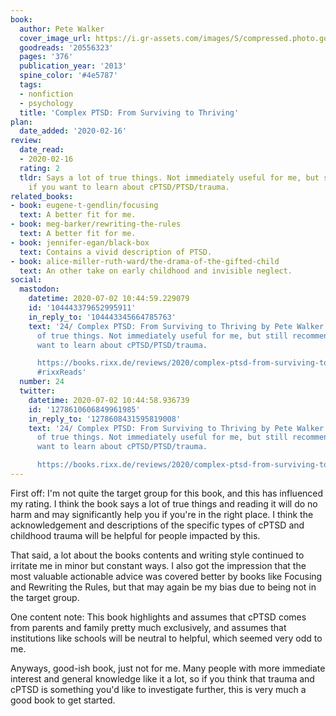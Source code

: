 ```yaml
---
book:
  author: Pete Walker
  cover_image_url: https://i.gr-assets.com/images/S/compressed.photo.goodreads.com/books/1389830032l/20556323.jpg
  goodreads: '20556323'
  pages: '376'
  publication_year: '2013'
  spine_color: '#4e5787'
  tags:
  - nonfiction
  - psychology
  title: 'Complex PTSD: From Surviving to Thriving'
plan:
  date_added: '2020-02-16'
review:
  date_read:
  - 2020-02-16
  rating: 2
  tldr: Says a lot of true things. Not immediately useful for me, but still recommended
    if you want to learn about cPTSD/PTSD/trauma.
related_books:
- book: eugene-t-gendlin/focusing
  text: A better fit for me.
- book: meg-barker/rewriting-the-rules
  text: A better fit for me.
- book: jennifer-egan/black-box
  text: Contains a vivid description of PTSD.
- book: alice-miller-ruth-ward/the-drama-of-the-gifted-child
  text: An other take on early childhood and invisible neglect.
social:
  mastodon:
    datetime: 2020-07-02 10:44:59.229079
    id: '104443379652995911'
    in_reply_to: '104443345664785763'
    text: '24/ Complex PTSD: From Surviving to Thriving by Pete Walker. Says a lot
      of true things. Not immediately useful for me, but still recommended if you
      want to learn about cPTSD/PTSD/trauma.

      https://books.rixx.de/reviews/2020/complex-ptsd-from-surviving-to-thriving/
      #rixxReads'
  number: 24
  twitter:
    datetime: 2020-07-02 10:44:58.936739
    id: '1278610606849961985'
    in_reply_to: '1278608431595819008'
    text: '24/ Complex PTSD: From Surviving to Thriving by Pete Walker. Says a lot
      of true things. Not immediately useful for me, but still recommended if you
      want to learn about cPTSD/PTSD/trauma.

      https://books.rixx.de/reviews/2020/complex-ptsd-from-surviving-to-thriving/'
---
```


First off: I'm not quite the target group for this book, and this has influenced my rating. I think the book says a lot of true things and reading it will do no harm and may significantly help you if you're in the right place. I think the acknowledgement and descriptions of the specific types of cPTSD and childhood trauma will be helpful for people impacted by this.

That said, a lot about the books contents and writing style continued to irritate me in minor but constant ways. I also got the impression that the most valuable actionable advice was covered better by books like Focusing and Rewriting the Rules, but that may again be my bias due to being not in the target group.

One content note: This book highlights and assumes that cPTSD comes from parents and family pretty much exclusively, and assumes that institutions like schools will be neutral to helpful, which seemed very odd to me.

Anyways, good-ish book, just not for me. Many people with more immediate interest and general knowledge like it a lot,
so if you think that trauma and cPTSD is something you'd like to investigate further, this is very much a good book to
get started.
